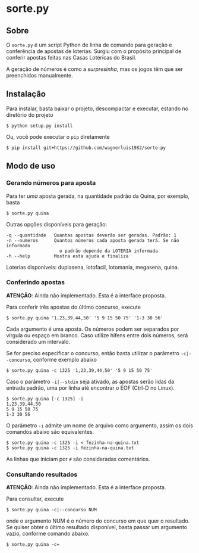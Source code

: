 sorte.py
========

Sobre
-----

O `sorte.py` é um script Python de linha de comando para geração e conferência
de apostas de loterias.  Surgiu com o propósito principal de conferir apostas
feitas nas Casas Lotéricas do Brasil.

A geração de números é como a *surpresinha*, mas os jogos têm que ser
preenchidos manualmente.

Instalação
----------

Para instalar, basta baixar o projeto, descompactar e executar, estando no
diretório do projeto

    $ python setup.py install

Ou, você pode executar o `pip` diretamente

    $ pip install git+https://github.com/wagnerluis1982/sorte-py

Modo de uso
-----------

### Gerando números para aposta

Para ter *uma* aposta gerada, na quantidade padrão da Quina, por exemplo, basta

    $ sorte.py quina

Outras opções disponíveis para geração:

    -q --quantidade   Quantas apostas deverão ser geradas. Padrão: 1
    -n --numeros      Quantos números cada aposta gerada terá. Se não informado
                        o padrão depende da LOTERIA informada
    -h --help         Mostra esta ajuda e finaliza

Loterias disponíveis: duplasena, lotofacil, lotomania, megasena, quina.

### Conferindo apostas

**ATENÇÃO**: Ainda não implementado. Esta é a interface proposta.

Para conferir três apostas do último concurso, execute

    $ sorte.py quina '1,23,39,44,50' '5 9 15 50 75' '1-3 30 56'

Cada argumento é uma aposta. Os números podem ser separados por vírgula ou
espaço em branco. Caso utilize hífens entre dois números, será considerado um
intervalo.

Se for preciso especificar o concurso, então basta utilizar o parâmetro
`-c|--concurso`, conforme exemplo abaixo

    $ sorte.py quina -c 1325 '1,23,39,44,50' '5 9 15 50 75'

Caso o parâmetro `-i|--stdin` seja ativado, as apostas serão lidas da entrada
padrão, uma por linha até encontrar o EOF (Ctrl-D no Linux).

    $ sorte.py quina [-c 1325] -i
    1,23,39,44,50
    5 9 15 50 75
    1-3 30 56

O parâmetro `-i` admite um nome de arquivo como argumento, assim os dois
comandos abaixo são equivalentes.

    $ sorte.py quina -c 1325 -i < fezinha-na-quina.txt
    $ sorte.py quina -c 1325 -i fezinha-na-quina.txt

As linhas que iniciam por `#` são consideradas comentários.

### Consultando resultados

**ATENÇÃO**: Ainda não implementado. Esta é a interface proposta.

Para consultar, execute

    $ sorte.py quina -c|--concurso NUM

onde o argumento NUM é o número do concurso em que quer o resultado. Se quiser
obter o último resultado disponível, basta passar um argumento vazio, conforme
comando abaixo.

    $ sorte.py quina -c=
